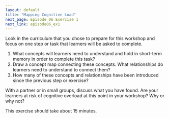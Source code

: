 ```yaml
---
layout: default
title: "Mapping Cognitive Load"
next_page: Episode 06 Exercise 1
next_link: episode06_ex1
---
```


Look in the curriculum that you chose to prepare for this workshop and focus on one step or task
that learners will be asked to complete.
1. What concepts will learners need to understand and hold in short-term memory in order to complete this task?
2. Draw a concept map connecting these concepts. What relationships do learners need to understand to connect them?
3. How many of these concepts and relationships have been introduced since the previous step or exercise?

With a partner or in small groups, discuss what you have found. Are your learners at risk of cognitive overload at this point in your workshop? Why or why not?

This exercise should take about 15 minutes.
